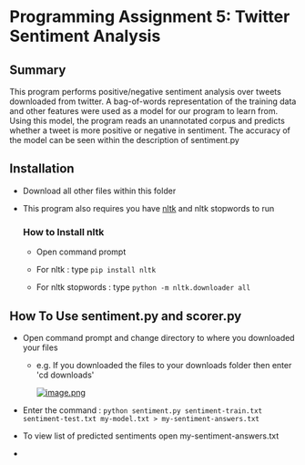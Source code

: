 # Programming Assignment 5: Twitter Sentiment Analysis

## **Summary**

This program performs positive/negative sentiment analysis over tweets downloaded from twitter. A bag-of-words representation of the training data and other features were used as a model for our program to learn from. Using this model, the program reads an unannotated corpus and predicts whether a tweet is more positive or negative in sentiment. The accuracy of the model can be seen within the description of sentiment.py 

## **Installation**

* Download all other files within this folder

* This program also requires you have [nltk](https://www.nltk.org/data.html) and nltk stopwords to run 

  ### **How to Install nltk**
  
  * Open command prompt
  
  * For nltk : type ```pip install nltk```

  * For nltk stopwords : type ```python -m nltk.downloader all```



## **How To Use sentiment.py and scorer.py**

* Open command prompt and change directory to where you downloaded your files
  * e.g. If you downloaded the files to your downloads folder then enter 'cd downloads'
  
    [![image.png](https://i.postimg.cc/P5n7qP3b/image.png)](https://postimg.cc/yknjQYzW)

* Enter the command : ```python sentiment.py sentiment-train.txt sentiment-test.txt my-model.txt > my-sentiment-answers.txt```

* To view list of predicted sentiments open my-sentiment-answers.txt 

* 
